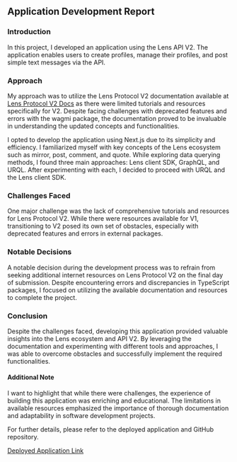 
## Application Development Report

### Introduction

In this project, I developed an application using the Lens API V2. The application enables users to create profiles, manage their profiles, and post simple text messages via the API.

### Approach

My approach was to utilize the Lens Protocol V2 documentation available at [Lens Protocol V2 Docs](https://docs.lens.xyz/v2/docs/whats-new-in-lens-v2) as there were limited tutorials and resources specifically for V2. Despite facing challenges with deprecated features and errors with the wagmi package, the documentation proved to be invaluable in understanding the updated concepts and functionalities.

I opted to develop the application using Next.js due to its simplicity and efficiency. I familiarized myself with key concepts of the Lens ecosystem such as mirror, post, comment, and quote. While exploring data querying methods, I found three main approaches: Lens client SDK, GraphQL, and URQL. After experimenting with each, I decided to proceed with URQL and the Lens client SDK.

### Challenges Faced

One major challenge was the lack of comprehensive tutorials and resources for Lens Protocol V2. While there were resources available for V1, transitioning to V2 posed its own set of obstacles, especially with deprecated features and errors in external packages.

### Notable Decisions

A notable decision during the development process was to refrain from seeking additional internet resources on Lens Protocol V2 on the final day of submission. Despite encountering errors and discrepancies in TypeScript packages, I focused on utilizing the available documentation and resources to complete the project.

### Conclusion

Despite the challenges faced, developing this application provided valuable insights into the Lens ecosystem and API V2. By leveraging the documentation and experimenting with different tools and approaches, I was able to overcome obstacles and successfully implement the required functionalities.

#### Additional Note

I want to highlight that while there were challenges, the experience of building this application was enriching and educational. The limitations in available resources emphasized the importance of thorough documentation and adaptability in software development projects.

For further details, please refer to the deployed application and GitHub repository.

[Deployed Application Link](https://lens-protocol-part2.vercel.app/)
